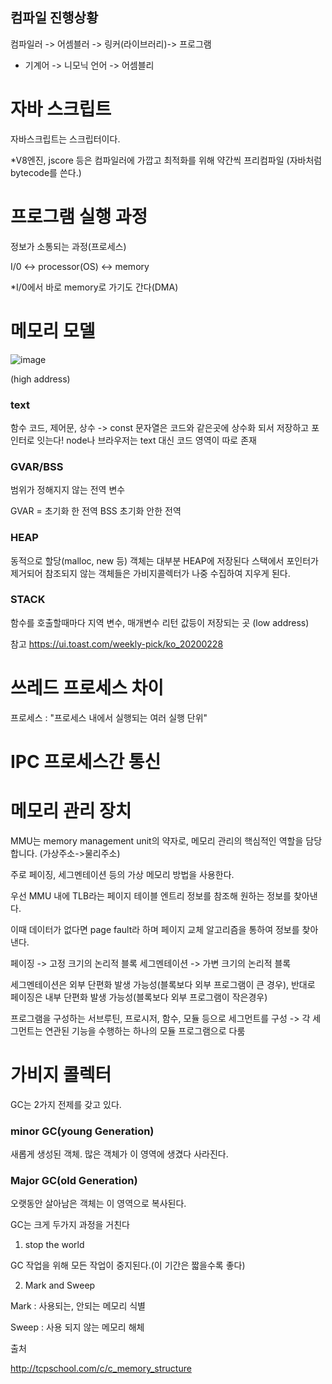 ## 컴파일 진행상황

컴파일러 -> 어셈블러 -> 링커(라이브러리)-> 프로그램 
 
* 기계어 -> 니모닉 언어 -> 어셈블리

# 자바 스크립트

자바스크립트는 스크립터이다.

*V8엔진, jscore 등은 컴파일러에 가깝고 최적화를 위해 약간씩 프리컴파일 
(자바처럼 bytecode를 쓴다.)

# 프로그램 실행 과정

정보가 소통되는 과정(프로세스)

I/0 <-> processor(OS) <-> memory 

*I/0에서 바로 memory로 가기도 간다(DMA)
 
 # 메모리 모델
 
 ![image](https://user-images.githubusercontent.com/40421183/126662479-080639f6-eff5-4afd-9fcf-152004341590.png)


(high address)
### text 

함수 코드, 제어문, 상수 -> const 
문자열은 코드와 같은곳에 상수화 되서 저장하고 포인터로 잇는다!
node나 브라우저는 text 대신 코드 영역이 따로 존재

### GVAR/BSS

범위가 정해지지 않는 전역 변수

GVAR = 초기화 한 전역
BSS 초기화 안한 전역

### HEAP 

동적으로 할당(malloc, new 등)
객체는 대부분 HEAP에 저장된다
스택에서 포인터가 제거되어 참조되지 않는 객체들은 가비지콜렉터가 나중 수집하여 지우게 된다. 

### STACK 

함수를 호출할때마다 지역 변수, 매개변수 리턴 값등이 저장되는 곳 
(low address)

참고 
https://ui.toast.com/weekly-pick/ko_20200228

# 쓰레드 프로세스 차이 

프로세스 : "프로세스 내에서 실행되는 여러 실행 단위"



# IPC 프로세스간 통신



# 메모리 관리 장치 

MMU는 memory management unit의 약자로, 메모리 관리의 핵심적인 역할을 담당합니다.
(가상주소->물리주소)

주로 페이징, 세그멘테이션 등의 가상 메모리 방법을 사용한다.

우선 MMU 내에 TLB라는 페이지 테이블 엔트리 정보를 참조해 원하는 정보를 찾아낸다.

이때 데이터가 없다면 page fault라 하며 페이지 교체 알고리즘을 통하여
정보를 찾아낸다.

페이징 -> 고정 크기의 논리적 블록
세그멘테이션 -> 가변 크기의 논리적 블록 

세그멘테이션은 외부 단편화 발생 가능성(블록보다 외부 프로그램이 큰 경우),
반대로 페이징은 내부 단편화 발생 가능성(블록보다 외부 프로그램이 작은경우)

 프로그램을 구성하는 서브루틴, 프로시저, 함수, 모듈 등으로 세그먼트를 구성 
 -> 각 세그먼트는 연관된 기능을 수행하는 하나의 모듈 프로그램으로 다룸

# 가비지 콜렉터 

GC는 2가지 전제를 갖고 있다.

### minor GC(young Generation)

 새롭게 생성된 객체. 많은 객체가 이 영역에 생겼다 사라진다.
 
### Major GC(old Generation)

오랫동안 살아남은 객체는 이 영역으로 복사된다.

GC는 크게 두가지 과정을 거친다

1. stop the world
 
GC 작업을 위해 모든 작업이 중지된다.(이 기간은 짧을수록 좋다)

2. Mark and Sweep

Mark : 사용되는, 안되는 메모리 식별

Sweep : 사용 되지 않는 메모리 해체 






출처

http://tcpschool.com/c/c_memory_structure
